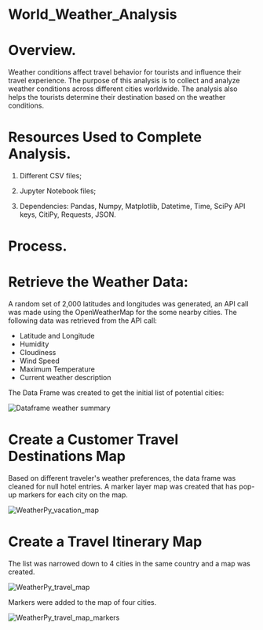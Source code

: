 # World_Weather_Analysis
# Overview.
  
  Weather conditions affect travel behavior for tourists and influence their travel experience. The purpose of this analysis is to collect and analyze weather conditions across different cities worldwide. The analysis also helps the tourists determine their destination based on the weather conditions.

# Resources Used to Complete Analysis.

1) Different CSV files;

2) Jupyter Notebook files;

3) Dependencies: Pandas, Numpy, Matplotlib, Datetime, Time, SciPy API keys, CitiPy, Requests, JSON.

# Process.

# Retrieve the Weather Data:

A random set of 2,000 latitudes and longitudes was generated, an API call was made using the OpenWeatherMap for the some nearby cities. 
The following data was retrieved from the API call:
* Latitude and Longitude
* Humidity
* Cloudiness
* Wind Speed
* Maximum Temperature
* Current weather description

The Data Frame was created to get the initial list of potential cities:

![Dataframe weather summary](https://user-images.githubusercontent.com/104453593/173970216-a5f96144-d2c9-4a50-b5cd-a0e478f983a2.PNG)


# Create a Customer Travel Destinations Map
Based on different traveler's weather preferences, the data frame was cleaned for null hotel entries. 
A marker layer map was created that has pop-up markers for each city on the map.
 
 ![WeatherPy_vacation_map](https://user-images.githubusercontent.com/104453593/173971736-764c7336-61d4-46e6-b43b-84c1d6319b4a.PNG)
 
 
# Create a Travel Itinerary Map
The list was narrowed down to 4 cities in the same country and a map was created.

![WeatherPy_travel_map](https://user-images.githubusercontent.com/104453593/173974162-34fd0428-b7c1-42ff-b878-63ca89bf244b.PNG)


Markers were added to the map of four cities.

![WeatherPy_travel_map_markers](https://user-images.githubusercontent.com/104453593/173974799-5a5f01c5-ddd4-40e2-b94a-d13e0440d89e.PNG)

